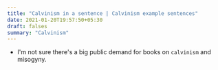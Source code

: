```yaml
---
title: "Calvinism in a sentence | Calvinism example sentences"
date: 2021-01-20T19:57:50+05:30
draft: falses
summary: "Calvinism"
---
```

- I'm not sure there's a big public demand for books on `calvinism` and misogyny.
                 
